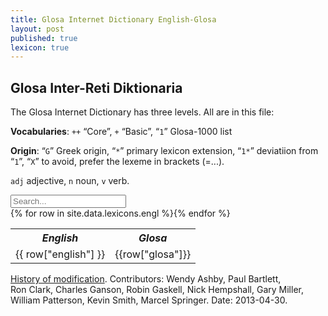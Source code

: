 ```yaml
---
title: Glosa Internet Dictionary English-Glosa
layout: post
published: true
lexicon: true
---
```


## Glosa Inter-Reti Diktionaria

The Glosa Internet Dictionary has three levels. All are in this file:

**Vocabularies**: `++` “Core”, `+` “Basic”, “`1`” Glosa-1000 list

**Origin**: “`G`” Greek origin, “`*`” primary lexicon extension, “`1*`” deviatiion from “`1`”, “`X`” to avoid, prefer the lexeme in brackets (=...).

`adj` adjective, `n` noun, `v` verb.

<input type="text" id="lexiconInput" onkeyup="lexiconInput()" placeholder="Search..." title="Type in a word">

<div class="table-wrapper"><table id="lexicon">
  <tr class="header"><th><em>English</em></th><th><em>Glosa</em></th></tr>
{% for row in site.data.lexicons.engl %}<tr><td>{{ row["english"] }}</td><td>{{row["glosa"]}}</td></tr>{% endfor %}
</table></div>


[History of modification](gidhist.htm). Contributors: Wendy Ashby, Paul Bartlett, Ron Clark, Charles Ganson, Robin Gaskell, Nick Hempshall, Gary Miller, William Patterson, Kevin Smith,
Marcel Springer. Date: 2013-04-30.
